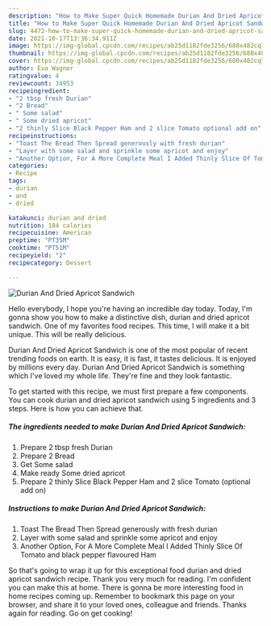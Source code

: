 ```yaml
---
description: "How to Make Super Quick Homemade Durian And Dried Apricot Sandwich"
title: "How to Make Super Quick Homemade Durian And Dried Apricot Sandwich"
slug: 4472-how-to-make-super-quick-homemade-durian-and-dried-apricot-sandwich
date: 2021-10-17T13:36:34.911Z
image: https://img-global.cpcdn.com/recipes/ab25d1182fde3256/680x482cq70/durian-and-dried-apricot-sandwich-recipe-main-photo.jpg
thumbnail: https://img-global.cpcdn.com/recipes/ab25d1182fde3256/680x482cq70/durian-and-dried-apricot-sandwich-recipe-main-photo.jpg
cover: https://img-global.cpcdn.com/recipes/ab25d1182fde3256/680x482cq70/durian-and-dried-apricot-sandwich-recipe-main-photo.jpg
author: Eva Wagner
ratingvalue: 4
reviewcount: 34953
recipeingredient:
- "2 tbsp fresh Durian"
- "2 Bread"
- " Some salad"
- " Some dried apricot"
- "2 thinly Slice Black Pepper Ham and 2 slice Tomato optional add on"
recipeinstructions:
- "Toast The Bread Then Spread generously with fresh durian"
- "Layer with some salad and sprinkle some apricot and enjoy"
- "Another Option, For A More Complete Meal I Added Thinly Slice Of Tomato and black pepper flavoured Ham"
categories:
- Recipe
tags:
- durian
- and
- dried

katakunci: durian and dried 
nutrition: 184 calories
recipecuisine: American
preptime: "PT35M"
cooktime: "PT51M"
recipeyield: "2"
recipecategory: Dessert

---
```



![Durian And Dried Apricot Sandwich](https://img-global.cpcdn.com/recipes/ab25d1182fde3256/680x482cq70/durian-and-dried-apricot-sandwich-recipe-main-photo.jpg)

Hello everybody, I hope you're having an incredible day today. Today, I'm gonna show you how to make a distinctive dish, durian and dried apricot sandwich. One of my favorites food recipes. This time, I will make it a bit unique. This will be really delicious.



Durian And Dried Apricot Sandwich is one of the most popular of recent trending foods on earth. It is easy, it is fast, it tastes delicious. It is enjoyed by millions every day. Durian And Dried Apricot Sandwich is something which I've loved my whole life. They're fine and they look fantastic.


To get started with this recipe, we must first prepare a few components. You can cook durian and dried apricot sandwich using 5 ingredients and 3 steps. Here is how you can achieve that.

<!--inarticleads1-->

##### The ingredients needed to make Durian And Dried Apricot Sandwich:

1. Prepare 2 tbsp fresh Durian
1. Prepare 2 Bread
1. Get  Some salad
1. Make ready  Some dried apricot
1. Prepare 2 thinly Slice Black Pepper Ham and 2 slice Tomato (optional add on)




<!--inarticleads2-->

##### Instructions to make Durian And Dried Apricot Sandwich:

1. Toast The Bread Then Spread generously with fresh durian
1. Layer with some salad and sprinkle some apricot and enjoy
1. Another Option, For A More Complete Meal I Added Thinly Slice Of Tomato and black pepper flavoured Ham




So that's going to wrap it up for this exceptional food durian and dried apricot sandwich recipe. Thank you very much for reading. I'm confident you can make this at home. There is gonna be more interesting food in home recipes coming up. Remember to bookmark this page on your browser, and share it to your loved ones, colleague and friends. Thanks again for reading. Go on get cooking!

